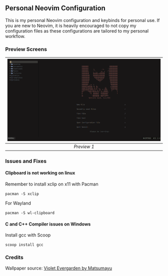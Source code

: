 ## Personal Neovim Configuration
This is my personal Neovim configuration and keybinds for personal use.
If you are new to Neovim, it is heavily encouraged to not copy my configuration files as these configurations are tailored to my personal workflow.

### Preview Screens

| ![Preview Image 1](images/preview1.png) | 
|:--:| 
| *Preview 1* |

### Issues and Fixes
#### Clipboard is not working on linux
Remember to install xclip on x11 with Pacman
```shell
pacman -S xclip
```
For Wayland
```shell
pacman -S wl-clipboard 
```

#### C and C++ Compiler issues on Windows
Install gcc with Scoop
```shell
scoop install gcc
```

### Credits
Wallpaper source: [Violet Evergarden by Matsumayu](https://www.deviantart.com/matsumayu/art/Violet-from-Violet-Evergarden-737518940)
